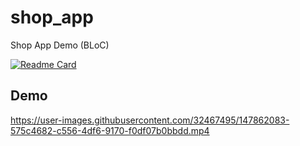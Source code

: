 # shop_app
Shop App Demo (BLoC)

[![Readme Card](https://github-readme-stats.vercel.app/api/pin/?username=MoSala7&repo=shop_app-BLoC-)](https://github.com/anuraghazra/github-readme-stats)

## Demo

https://user-images.githubusercontent.com/32467495/147862083-575c4682-c556-4df6-9170-f0df07b0bbdd.mp4

